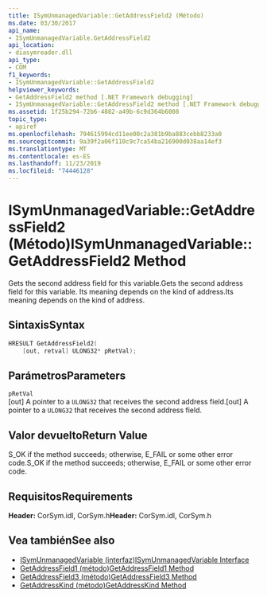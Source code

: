 ```yaml
---
title: ISymUnmanagedVariable::GetAddressField2 (Método)
ms.date: 03/30/2017
api_name:
- ISymUnmanagedVariable.GetAddressField2
api_location:
- diasymreader.dll
api_type:
- COM
f1_keywords:
- ISymUnmanagedVariable::GetAddressField2
helpviewer_keywords:
- GetAddressField2 method [.NET Framework debugging]
- ISymUnmanagedVariable::GetAddressField2 method [.NET Framework debugging]
ms.assetid: 1f25b294-72b6-4882-a49b-6c9d364b6008
topic_type:
- apiref
ms.openlocfilehash: 794615994cd11ee00c2a381b9ba883cebb8233a0
ms.sourcegitcommit: 9a39f2a06f110c9c7ca54ba216900d038aa14ef3
ms.translationtype: MT
ms.contentlocale: es-ES
ms.lasthandoff: 11/23/2019
ms.locfileid: "74446128"
---
```

# <a name="isymunmanagedvariablegetaddressfield2-method"></a><span data-ttu-id="bb5ab-102">ISymUnmanagedVariable::GetAddressField2 (Método)</span><span class="sxs-lookup"><span data-stu-id="bb5ab-102">ISymUnmanagedVariable::GetAddressField2 Method</span></span>
<span data-ttu-id="bb5ab-103">Gets the second address field for this variable.</span><span class="sxs-lookup"><span data-stu-id="bb5ab-103">Gets the second address field for this variable.</span></span> <span data-ttu-id="bb5ab-104">Its meaning depends on the kind of address.</span><span class="sxs-lookup"><span data-stu-id="bb5ab-104">Its meaning depends on the kind of address.</span></span>  
  
## <a name="syntax"></a><span data-ttu-id="bb5ab-105">Sintaxis</span><span class="sxs-lookup"><span data-stu-id="bb5ab-105">Syntax</span></span>  
  
```cpp  
HRESULT GetAddressField2(  
    [out, retval] ULONG32* pRetVal);  
```  
  
## <a name="parameters"></a><span data-ttu-id="bb5ab-106">Parámetros</span><span class="sxs-lookup"><span data-stu-id="bb5ab-106">Parameters</span></span>  
 `pRetVal`  
 <span data-ttu-id="bb5ab-107">[out] A pointer to a `ULONG32` that receives the second address field.</span><span class="sxs-lookup"><span data-stu-id="bb5ab-107">[out] A pointer to a `ULONG32` that receives the second address field.</span></span>  
  
## <a name="return-value"></a><span data-ttu-id="bb5ab-108">Valor devuelto</span><span class="sxs-lookup"><span data-stu-id="bb5ab-108">Return Value</span></span>  
 <span data-ttu-id="bb5ab-109">S_OK if the method succeeds; otherwise, E_FAIL or some other error code.</span><span class="sxs-lookup"><span data-stu-id="bb5ab-109">S_OK if the method succeeds; otherwise, E_FAIL or some other error code.</span></span>  
  
## <a name="requirements"></a><span data-ttu-id="bb5ab-110">Requisitos</span><span class="sxs-lookup"><span data-stu-id="bb5ab-110">Requirements</span></span>  
 <span data-ttu-id="bb5ab-111">**Header:** CorSym.idl, CorSym.h</span><span class="sxs-lookup"><span data-stu-id="bb5ab-111">**Header:** CorSym.idl, CorSym.h</span></span>  
  
## <a name="see-also"></a><span data-ttu-id="bb5ab-112">Vea también</span><span class="sxs-lookup"><span data-stu-id="bb5ab-112">See also</span></span>

- [<span data-ttu-id="bb5ab-113">ISymUnmanagedVariable (interfaz)</span><span class="sxs-lookup"><span data-stu-id="bb5ab-113">ISymUnmanagedVariable Interface</span></span>](../../../../docs/framework/unmanaged-api/diagnostics/isymunmanagedvariable-interface.md)
- [<span data-ttu-id="bb5ab-114">GetAddressField1 (método)</span><span class="sxs-lookup"><span data-stu-id="bb5ab-114">GetAddressField1 Method</span></span>](../../../../docs/framework/unmanaged-api/diagnostics/isymunmanagedvariable-getaddressfield1-method.md)
- [<span data-ttu-id="bb5ab-115">GetAddressField3 (método)</span><span class="sxs-lookup"><span data-stu-id="bb5ab-115">GetAddressField3 Method</span></span>](../../../../docs/framework/unmanaged-api/diagnostics/isymunmanagedvariable-getaddressfield3-method.md)
- [<span data-ttu-id="bb5ab-116">GetAddressKind (método)</span><span class="sxs-lookup"><span data-stu-id="bb5ab-116">GetAddressKind Method</span></span>](../../../../docs/framework/unmanaged-api/diagnostics/isymunmanagedvariable-getaddresskind-method.md)
